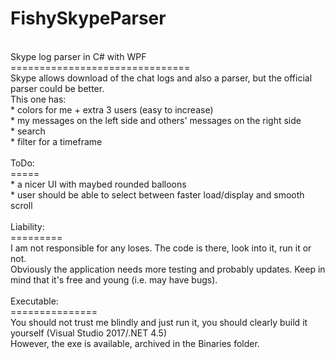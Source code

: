 # FishySkypeParser
<br>Skype log parser in C# with WPF
<br>===============================
<br>Skype allows download of the chat logs and also a parser, but the official parser could be better.
<br>This one has:
<br>* colors for me + extra 3 users (easy to increase)
<br>* my messages on the left side and others' messages on the right side
<br>* search
<br>* filter for a timeframe
<br>
<br>ToDo:
<br>=====
<br>* a nicer UI with maybed rounded balloons
<br>* user should be able to select between faster load/display and smooth scroll
<br>
<br>Liability:
<br>=========
<br>I am not responsible for any loses. The code is there, look into it, run it or not.
<br>Obviously the application needs more testing and probably updates. Keep in mind that it's free and young (i.e. may have bugs).
<br>
<br>Executable:
<br>===============
<br>You should not trust me blindly and just run it, you should clearly build it yourself (Visual Studio 2017/.NET 4.5)
<br>However, the exe is available, archived in the Binaries folder.
<br>